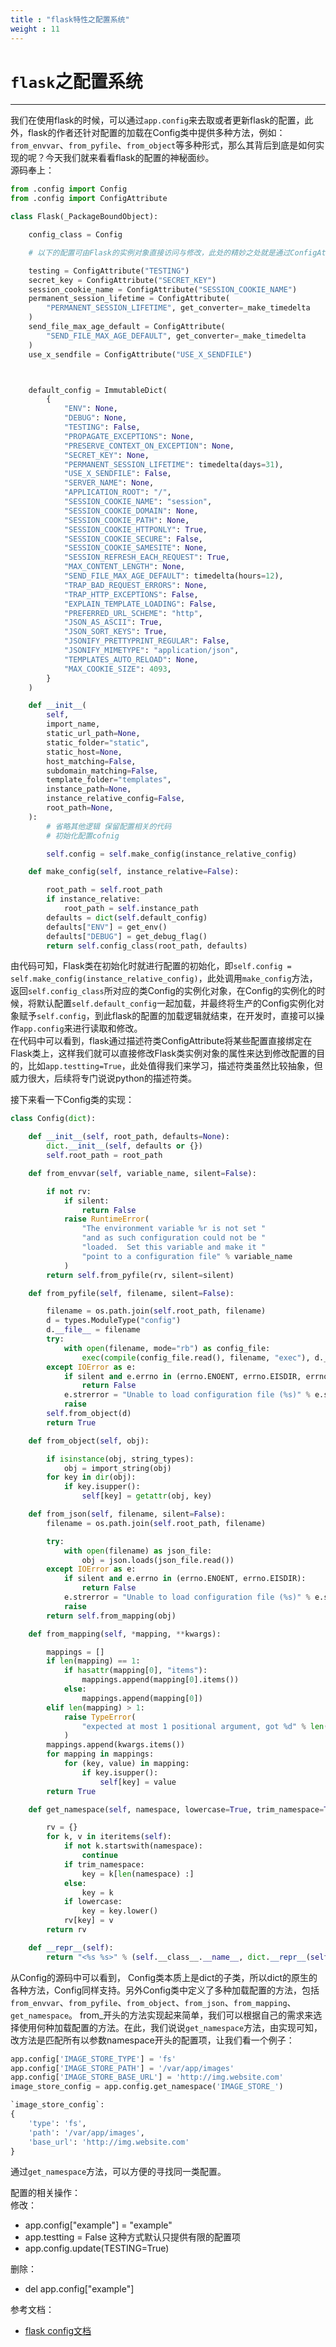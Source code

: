 ```yaml
---
title : "flask特性之配置系统"
weight : 11
---
```



# `flask`之配置系统
---
我们在使用flask的时候，可以通过`app.config`来去取或者更新flask的配置，此外，flask的作者还针对配置的加载在Config类中提供多种方法，例如：`from_envvar`、`from_pyfile`、`from_object`等多种形式，那么其背后到底是如何实现的呢？今天我们就来看看flask的配置的神秘面纱。  
源码奉上：
```python
from .config import Config
from .config import ConfigAttribute

class Flask(_PackageBoundObject):

    config_class = Config

    # 以下的配置可由Flask的实例对象直接访问与修改，此处的精妙之处就是通过ConfigAttribute描述符类实现的

    testing = ConfigAttribute("TESTING")
    secret_key = ConfigAttribute("SECRET_KEY")
    session_cookie_name = ConfigAttribute("SESSION_COOKIE_NAME")
    permanent_session_lifetime = ConfigAttribute(
        "PERMANENT_SESSION_LIFETIME", get_converter=_make_timedelta
    )
    send_file_max_age_default = ConfigAttribute(
        "SEND_FILE_MAX_AGE_DEFAULT", get_converter=_make_timedelta
    )
    use_x_sendfile = ConfigAttribute("USE_X_SENDFILE")



    default_config = ImmutableDict(
        {
            "ENV": None,
            "DEBUG": None,
            "TESTING": False,
            "PROPAGATE_EXCEPTIONS": None,
            "PRESERVE_CONTEXT_ON_EXCEPTION": None,
            "SECRET_KEY": None,
            "PERMANENT_SESSION_LIFETIME": timedelta(days=31),
            "USE_X_SENDFILE": False,
            "SERVER_NAME": None,
            "APPLICATION_ROOT": "/",
            "SESSION_COOKIE_NAME": "session",
            "SESSION_COOKIE_DOMAIN": None,
            "SESSION_COOKIE_PATH": None,
            "SESSION_COOKIE_HTTPONLY": True,
            "SESSION_COOKIE_SECURE": False,
            "SESSION_COOKIE_SAMESITE": None,
            "SESSION_REFRESH_EACH_REQUEST": True,
            "MAX_CONTENT_LENGTH": None,
            "SEND_FILE_MAX_AGE_DEFAULT": timedelta(hours=12),
            "TRAP_BAD_REQUEST_ERRORS": None,
            "TRAP_HTTP_EXCEPTIONS": False,
            "EXPLAIN_TEMPLATE_LOADING": False,
            "PREFERRED_URL_SCHEME": "http",
            "JSON_AS_ASCII": True,
            "JSON_SORT_KEYS": True,
            "JSONIFY_PRETTYPRINT_REGULAR": False,
            "JSONIFY_MIMETYPE": "application/json",
            "TEMPLATES_AUTO_RELOAD": None,
            "MAX_COOKIE_SIZE": 4093,
        }
    )

    def __init__(
        self,
        import_name,
        static_url_path=None,
        static_folder="static",
        static_host=None,
        host_matching=False,
        subdomain_matching=False,
        template_folder="templates",
        instance_path=None,
        instance_relative_config=False,
        root_path=None,
    ):
        # 省略其他逻辑 保留配置相关的代码
        # 初始化配置cofnig

        self.config = self.make_config(instance_relative_config)

    def make_config(self, instance_relative=False):

        root_path = self.root_path
        if instance_relative:
            root_path = self.instance_path
        defaults = dict(self.default_config)
        defaults["ENV"] = get_env()
        defaults["DEBUG"] = get_debug_flag()
        return self.config_class(root_path, defaults)

```
由代码可知，Flask类在初始化时就进行配置的初始化，即`self.config = self.make_config(instance_relative_config)`，此处调用`make_config`方法，返回`self.config_class`所对应的类Config的实例化对象，在Config的实例化的时候，将默认配置`self.default_config`一起加载，并最终将生产的Config实例化对象赋予`self.config`，到此flask的配置的加载逻辑就结束，在开发时，直接可以操作`app.config`来进行读取和修改。  
在代码中可以看到，flask通过描述符类ConfigAttribute将某些配置直接绑定在Flask类上，这样我们就可以直接修改Flask类实例对象的属性来达到修改配置的目的，比如`app.testting=True`，此处值得我们来学习，描述符类虽然比较抽象，但威力很大，后续将专门说说python的描述符类。  

接下来看一下Config类的实现：

```python 
class Config(dict):

    def __init__(self, root_path, defaults=None):
        dict.__init__(self, defaults or {})
        self.root_path = root_path

    def from_envvar(self, variable_name, silent=False):

        if not rv:
            if silent:
                return False
            raise RuntimeError(
                "The environment variable %r is not set "
                "and as such configuration could not be "
                "loaded.  Set this variable and make it "
                "point to a configuration file" % variable_name
            )
        return self.from_pyfile(rv, silent=silent)

    def from_pyfile(self, filename, silent=False):

        filename = os.path.join(self.root_path, filename)
        d = types.ModuleType("config")
        d.__file__ = filename
        try:
            with open(filename, mode="rb") as config_file:
                exec(compile(config_file.read(), filename, "exec"), d.__dict__)
        except IOError as e:
            if silent and e.errno in (errno.ENOENT, errno.EISDIR, errno.ENOTDIR):
                return False
            e.strerror = "Unable to load configuration file (%s)" % e.strerror
            raise
        self.from_object(d)
        return True

    def from_object(self, obj):

        if isinstance(obj, string_types):
            obj = import_string(obj)
        for key in dir(obj):
            if key.isupper():
                self[key] = getattr(obj, key)

    def from_json(self, filename, silent=False):
        filename = os.path.join(self.root_path, filename)

        try:
            with open(filename) as json_file:
                obj = json.loads(json_file.read())
        except IOError as e:
            if silent and e.errno in (errno.ENOENT, errno.EISDIR):
                return False
            e.strerror = "Unable to load configuration file (%s)" % e.strerror
            raise
        return self.from_mapping(obj)

    def from_mapping(self, *mapping, **kwargs):

        mappings = []
        if len(mapping) == 1:
            if hasattr(mapping[0], "items"):
                mappings.append(mapping[0].items())
            else:
                mappings.append(mapping[0])
        elif len(mapping) > 1:
            raise TypeError(
                "expected at most 1 positional argument, got %d" % len(mapping)
            )
        mappings.append(kwargs.items())
        for mapping in mappings:
            for (key, value) in mapping:
                if key.isupper():
                    self[key] = value
        return True

    def get_namespace(self, namespace, lowercase=True, trim_namespace=True):

        rv = {}
        for k, v in iteritems(self):
            if not k.startswith(namespace):
                continue
            if trim_namespace:
                key = k[len(namespace) :]
            else:
                key = k
            if lowercase:
                key = key.lower()
            rv[key] = v
        return rv

    def __repr__(self):
        return "<%s %s>" % (self.__class__.__name__, dict.__repr__(self))

```
从Config的源码中可以看到， Config类本质上是dict的子类，所以dict的原生的各种方法，Config同样支持。另外Config类中定义了多种加载配置的方法，包括`from_envvar`、`from_pyfile`、`from_object`、`from_json`、`from_mapping`、`get_namespace`。 from_开头的方法实现起来简单，我们可以根据自己的需求来选择使用何种加载配置的方法。在此，我们说说`get_namespace`方法，由实现可知，改方法是匹配所有以参数namespace开头的配置项，让我们看一个例子：  

```python
app.config['IMAGE_STORE_TYPE'] = 'fs'
app.config['IMAGE_STORE_PATH'] = '/var/app/images'
app.config['IMAGE_STORE_BASE_URL'] = 'http://img.website.com'
image_store_config = app.config.get_namespace('IMAGE_STORE_')

`image_store_config`:
{
    'type': 'fs',
    'path': '/var/app/images',
    'base_url': 'http://img.website.com'
}
```

通过`get_namespace`方法，可以方便的寻找同一类配置。  

配置的相关操作：  
修改：  
* app.config["example"] =  "example"
* app.testting = False 这种方式默认只提供有限的配置项
* app.config.update(TESTING=True)  

删除：  
* del app.config["example"]


参考文档：  
* [flask config文档](https://flask.palletsprojects.com/en/1.1.x/config/#configuration-basics)

